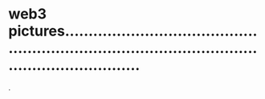 # web3 pictures..........................................................................................................................
.

